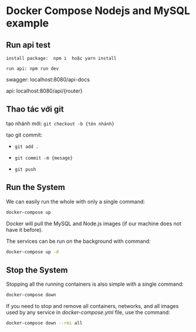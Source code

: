 # Docker Compose Nodejs and MySQL example

## Run api test 

`install package:  npm i  hoặc yarn install`

`run api: npm run dev `

swagger: localhost:8080/api-docs

api: localhost:8080/api/{router}

## Thao tác với git

tạo nhánh mới:  `git checkout -b {tên nhánh}`

tạo git commit: 
+ `git add .`

+ `git commit -m {mesage}`

+ `git push `



## Run the System
We can easily run the whole with only a single command:
```bash
docker-compose up
```

Docker will pull the MySQL and Node.js images (if our machine does not have it before).

The services can be run on the background with command:
```bash
docker-compose up -d
```

## Stop the System
Stopping all the running containers is also simple with a single command:
```bash
docker-compose down
```

If you need to stop and remove all containers, networks, and all images used by any service in <em>docker-compose.yml</em> file, use the command:
```bash
docker-compose down --rmi all
```
